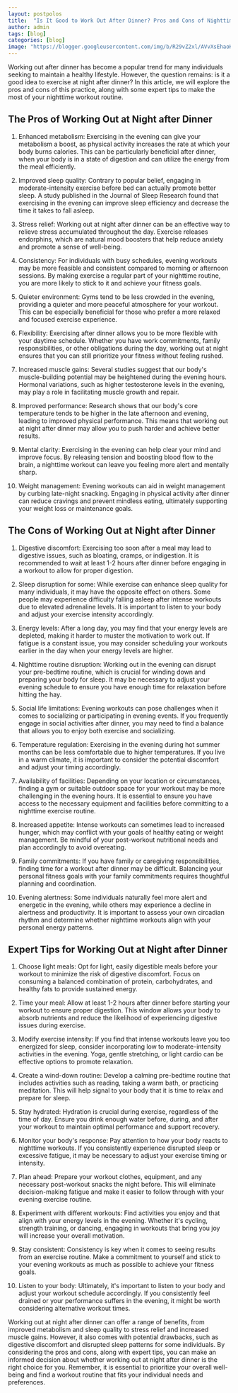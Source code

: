 ```yaml
---
layout: postpolos
title:  "Is It Good to Work Out After Dinner? Pros and Cons of Nighttime Exercise"
author: admin
tags: [blog]
categories: [blog]
image: "https://blogger.googleusercontent.com/img/b/R29vZ2xl/AVvXsEhaoKSSYXohV95eWXkrtmCejoQVNxD_laxemgcKt1we9hcBpGRo3kR3J-nue73bQdvC4P3cVvMN0QqqYeE5OZcnB2LgjEPLu_4xUOg2LDQYau3vBlEWa0jJhP2gBgpec7PUZrZZLVfSrxW7YcGARaN_Dgb2qxA8cBVpNfla4yseQ4CgF4PZiSlNLgSPqVVJ/s1600/20240407_184054.jpg"
---
```


<p>Working out after dinner has become a popular trend for many individuals seeking to maintain a healthy lifestyle. However, the question remains: is it a good idea to exercise at night after dinner? In this article, we will explore the pros and cons of this practice, along with some expert tips to make the most of your nighttime workout routine.</p>
<h2>The Pros of Working Out at Night after Dinner</h2>
<ol>
<li>
<p>Enhanced metabolism: Exercising in the evening can give your metabolism a boost, as physical activity increases the rate at which your body burns calories. This can be particularly beneficial after dinner, when your body is in a state of digestion and can utilize the energy from the meal efficiently.</p>
</li>
<li>
<p>Improved sleep quality: Contrary to popular belief, engaging in moderate-intensity exercise before bed can actually promote better sleep. A study published in the Journal of Sleep Research found that exercising in the evening can improve sleep efficiency and decrease the time it takes to fall asleep.</p>
</li>
<li>
<p>Stress relief: Working out at night after dinner can be an effective way to relieve stress accumulated throughout the day. Exercise releases endorphins, which are natural mood boosters that help reduce anxiety and promote a sense of well-being.</p>
</li>
<li>
<p>Consistency: For individuals with busy schedules, evening workouts may be more feasible and consistent compared to morning or afternoon sessions. By making exercise a regular part of your nighttime routine, you are more likely to stick to it and achieve your fitness goals.</p>
</li>
<li>
<p>Quieter environment: Gyms tend to be less crowded in the evening, providing a quieter and more peaceful atmosphere for your workout. This can be especially beneficial for those who prefer a more relaxed and focused exercise experience.</p>
</li>
<li>
<p>Flexibility: Exercising after dinner allows you to be more flexible with your daytime schedule. Whether you have work commitments, family responsibilities, or other obligations during the day, working out at night ensures that you can still prioritize your fitness without feeling rushed.</p>
</li>
<li>
<p>Increased muscle gains: Several studies suggest that our body's muscle-building potential may be heightened during the evening hours. Hormonal variations, such as higher testosterone levels in the evening, may play a role in facilitating muscle growth and repair.</p>
</li>
<li>
<p>Improved performance: Research shows that our body's core temperature tends to be higher in the late afternoon and evening, leading to improved physical performance. This means that working out at night after dinner may allow you to push harder and achieve better results.</p>
</li>
<li>
<p>Mental clarity: Exercising in the evening can help clear your mind and improve focus. By releasing tension and boosting blood flow to the brain, a nighttime workout can leave you feeling more alert and mentally sharp.</p>
</li>
<li>
<p>Weight management: Evening workouts can aid in weight management by curbing late-night snacking. Engaging in physical activity after dinner can reduce cravings and prevent mindless eating, ultimately supporting your weight loss or maintenance goals.</p>
</li>
</ol>
<h2>The Cons of Working Out at Night after Dinner</h2>
<ol>
<li>
<p>Digestive discomfort: Exercising too soon after a meal may lead to digestive issues, such as bloating, cramps, or indigestion. It is recommended to wait at least 1-2 hours after dinner before engaging in a workout to allow for proper digestion.</p>
</li>
<li>
<p>Sleep disruption for some: While exercise can enhance sleep quality for many individuals, it may have the opposite effect on others. Some people may experience difficulty falling asleep after intense workouts due to elevated adrenaline levels. It is important to listen to your body and adjust your exercise intensity accordingly.</p>
</li>
<li>
<p>Energy levels: After a long day, you may find that your energy levels are depleted, making it harder to muster the motivation to work out. If fatigue is a constant issue, you may consider scheduling your workouts earlier in the day when your energy levels are higher.</p>
</li>
<li>
<p>Nighttime routine disruption: Working out in the evening can disrupt your pre-bedtime routine, which is crucial for winding down and preparing your body for sleep. It may be necessary to adjust your evening schedule to ensure you have enough time for relaxation before hitting the hay.</p>
</li>
<li>
<p>Social life limitations: Evening workouts can pose challenges when it comes to socializing or participating in evening events. If you frequently engage in social activities after dinner, you may need to find a balance that allows you to enjoy both exercise and socializing.</p>
</li>
<li>
<p>Temperature regulation: Exercising in the evening during hot summer months can be less comfortable due to higher temperatures. If you live in a warm climate, it is important to consider the potential discomfort and adjust your timing accordingly.</p>
</li>
<li>
<p>Availability of facilities: Depending on your location or circumstances, finding a gym or suitable outdoor space for your workout may be more challenging in the evening hours. It is essential to ensure you have access to the necessary equipment and facilities before committing to a nighttime exercise routine.</p>
</li>
<li>
<p>Increased appetite: Intense workouts can sometimes lead to increased hunger, which may conflict with your goals of healthy eating or weight management. Be mindful of your post-workout nutritional needs and plan accordingly to avoid overeating.</p>
</li>
<li>
<p>Family commitments: If you have family or caregiving responsibilities, finding time for a workout after dinner may be difficult. Balancing your personal fitness goals with your family commitments requires thoughtful planning and coordination.</p>
</li>
<li>
<p>Evening alertness: Some individuals naturally feel more alert and energetic in the evening, while others may experience a decline in alertness and productivity. It is important to assess your own circadian rhythm and determine whether nighttime workouts align with your personal energy patterns.</p>
</li>
</ol>
<h2>Expert Tips for Working Out at Night after Dinner</h2>
<ol>
<li>
<p>Choose light meals: Opt for light, easily digestible meals before your workout to minimize the risk of digestive discomfort. Focus on consuming a balanced combination of protein, carbohydrates, and healthy fats to provide sustained energy.</p>
</li>
<li>
<p>Time your meal: Allow at least 1-2 hours after dinner before starting your workout to ensure proper digestion. This window allows your body to absorb nutrients and reduce the likelihood of experiencing digestive issues during exercise.</p>
</li>
<li>
<p>Modify exercise intensity: If you find that intense workouts leave you too energized for sleep, consider incorporating low to moderate-intensity activities in the evening. Yoga, gentle stretching, or light cardio can be effective options to promote relaxation.</p>
</li>
<li>
<p>Create a wind-down routine: Develop a calming pre-bedtime routine that includes activities such as reading, taking a warm bath, or practicing meditation. This will help signal to your body that it is time to relax and prepare for sleep.</p>
</li>
<li>
<p>Stay hydrated: Hydration is crucial during exercise, regardless of the time of day. Ensure you drink enough water before, during, and after your workout to maintain optimal performance and support recovery.</p>
</li>
<li>
<p>Monitor your body's response: Pay attention to how your body reacts to nighttime workouts. If you consistently experience disrupted sleep or excessive fatigue, it may be necessary to adjust your exercise timing or intensity.</p>
</li>
<li>
<p>Plan ahead: Prepare your workout clothes, equipment, and any necessary post-workout snacks the night before. This will eliminate decision-making fatigue and make it easier to follow through with your evening exercise routine.</p>
</li>
<li>
<p>Experiment with different workouts: Find activities you enjoy and that align with your energy levels in the evening. Whether it's cycling, strength training, or dancing, engaging in workouts that bring you joy will increase your overall motivation.</p>
</li>
<li>
<p>Stay consistent: Consistency is key when it comes to seeing results from an exercise routine. Make a commitment to yourself and stick to your evening workouts as much as possible to achieve your fitness goals.</p>
</li>
<li>
<p>Listen to your body: Ultimately, it's important to listen to your body and adjust your workout schedule accordingly. If you consistently feel drained or your performance suffers in the evening, it might be worth considering alternative workout times.</p>
</li>
</ol>
<p>Working out at night after dinner can offer a range of benefits, from improved metabolism and sleep quality to stress relief and increased muscle gains. However, it also comes with potential drawbacks, such as digestive discomfort and disrupted sleep patterns for some individuals. By considering the pros and cons, along with expert tips, you can make an informed decision about whether working out at night after dinner is the right choice for you. Remember, it is essential to prioritize your overall well-being and find a workout routine that fits your individual needs and preferences.</p>

